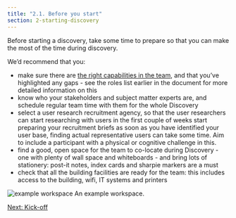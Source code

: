```yaml
---
title: "2.1. Before you start"
section: 2-starting-discovery
---
```


Before starting a discovery, take some time to prepare so that you can make the most of the time during discovery.

We’d recommend that you:

- make sure there are [the right capabilities in the team](https://www.dto.gov.au/design-guides/guide/team), and that you’ve highlighted any gaps - see the roles list earlier in the document for more detailed information on this
- know who your stakeholders and subject matter experts are, and schedule regular team time with them for the whole Discovery
- select a user research recruitment agency, so that the user researchers can start researching with users in the first couple of weeks start preparing your recruitment briefs as soon as you have identified your user base, finding actual representative users can take some time. Aim to include a participant with a physical or cognitive challenge in this.
- find a good, open space for the team to co-locate during Discovery - one with plenty of wall space and whiteboards - and bring lots of stationery: post-it notes, index cards and sharpie markers are a must
- check that all the building facilities are ready for the team: this includes access to the building, wifi, IT systems and printers

<img src="{{ site.baseurl }}/images/discovery/2/workspace.jpg" class="full-width" alt="example workspace">
<span class="caption">An example workspace.</span>

[Next: Kick-off](2-2-kick-off.html)

